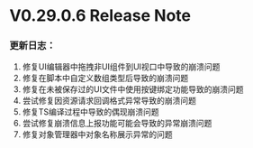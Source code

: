 # V0.29.0.6 Release Note

### 更新日志：

1. 修复UI编辑器中拖拽非UI组件到UI视口中导致的崩溃问题
2. 修复在脚本中自定义数组类型后导致的崩溃问题
3. 修复在未被保存过的UI文件中使用按键绑定功能导致的崩溃问题
4. 尝试修复因资源请求回调格式异常导致的崩溃问题
5. 修复TS编译过程中导致的偶现崩溃问题
6. 尝试修复崩溃信息上报功能可能会导致的异常崩溃问题
7. 修复对象管理器中对象名称展示异常的问题